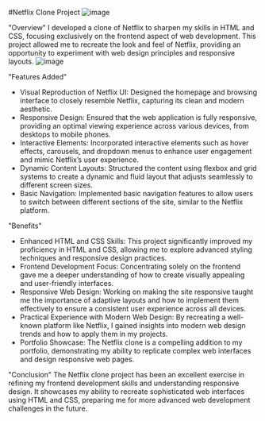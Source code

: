 
#Netflix Clone Project
                                         ![image](https://github.com/yesshristi/Netflix-clone/assets/136729553/3ea77a08-5197-4180-ba85-ceb7e8ba50f9)

"Overview"
I developed a clone of Netflix to sharpen my skills in HTML and CSS, focusing exclusively on the frontend aspect of web development. This project allowed me to recreate the look and feel of Netflix, providing an opportunity to experiment with web design principles and responsive layouts.
                                            ![image](https://github.com/yesshristi/Netflix-clone/assets/136729553/1512b67a-9b4d-450a-94f7-d924d4dac91d)

"Features Added"
- Visual Reproduction of Netflix UI: Designed the homepage and browsing interface to closely resemble Netflix, capturing its clean and modern aesthetic.
- Responsive Design: Ensured that the web application is fully responsive, providing an optimal viewing experience across various devices, from desktops to mobile phones.
- Interactive Elements: Incorporated interactive elements such as hover effects, carousels, and dropdown menus to enhance user engagement and mimic Netflix’s user experience.
- Dynamic Content Layouts: Structured the content using flexbox and grid systems to create a dynamic and fluid layout that adjusts seamlessly to different screen sizes.
- Basic Navigation: Implemented basic navigation features to allow users to switch between different sections of the site, similar to the Netflix platform.


"Benefits"
- Enhanced HTML and CSS Skills: This project significantly improved my proficiency in HTML and CSS, allowing me to explore advanced styling techniques and responsive design practices.
- Frontend Development Focus: Concentrating solely on the frontend gave me a deeper understanding of how to create visually appealing and user-friendly interfaces.
- Responsive Web Design: Working on making the site responsive taught me the importance of adaptive layouts and how to implement them effectively to ensure a consistent user experience across all devices.
- Practical Experience with Modern Web Design: By recreating a well-known platform like Netflix, I gained insights into modern web design trends and how to apply them in my projects.
- Portfolio Showcase: The Netflix clone is a compelling addition to my portfolio, demonstrating my ability to replicate complex web interfaces and design responsive web pages.

"Conclusion"
The Netflix clone project has been an excellent exercise in refining my frontend development skills and understanding responsive design. It showcases my ability to recreate sophisticated web interfaces using HTML and CSS, preparing me for more advanced web development challenges in the future.
